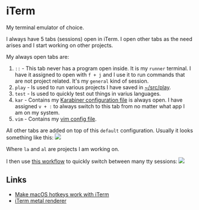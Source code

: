 # iTerm
My terminal emulator of choice.

I always have 5 tabs (sessions) open in iTerm. I open other tabs as the need arises and I start working on other projects.

My always open tabs are:
1. `::` - This tab never has a program open inside. It is my `runner` terminal. I have it assigned to open with `f + j` and I use it to run commands that are not project related. It's my `general` kind of session.
2. `play` - Is used to run various projects I have saved in [~/src/play](../../unix/my-file-system.md).
3. `test` - Is used to quickly test out things in varius languages.
4. `kar` - Contains my [Karabiner configuration file](https://github.com/nikitavoloboev/dotfiles/blob/master/karabiner/private.xml) is always open. I have assigned `v + :` to always switch to this tab from no matter what app I am on my system.
5. `vim` - Contains my [vim config file](https://github.com/nikitavoloboev/dotfiles/blob/master/nvim/init.vim).

All other tabs are added on top of this `default` configuration. Usually it looks something like this:
![](https://i.imgur.com/oazm47D.png)

Where `la` and `al` are projects I am working on.

I then use [this workflow](https://github.com/isometry/alfred-tty) to quickly switch between many tty sessions:
![](https://i.imgur.com/KMvqvzF.png)

## Links
- [Make macOS hotkeys work with iTerm](https://stackoverflow.com/questions/6205157/iterm-2-how-to-set-keyboard-shortcuts-to-jump-to-beginning-end-of-line/29403520#29403520)
- [iTerm metal renderer](https://gitlab.com/gnachman/iterm2/wikis/Metal-Renderer)